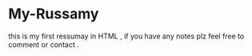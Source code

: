 # My-Russamy
this is my first ressumay in HTML , if you have any notes plz feel free to comment or contact . 
